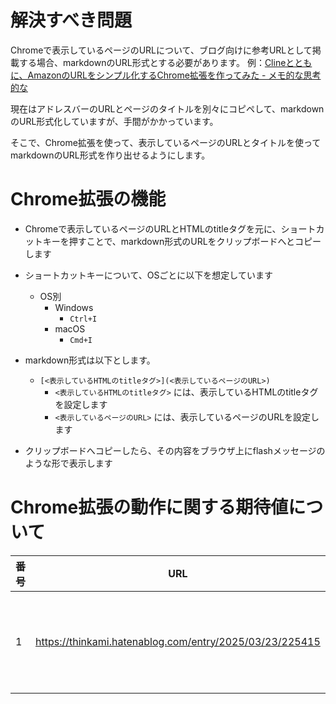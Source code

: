 # 解決すべき問題

Chromeで表示しているページのURLについて、ブログ向けに参考URLとして掲載する場合、markdownのURL形式とする必要があります。
例：[Clineとともに、AmazonのURLをシンプル化するChrome拡張を作ってみた - メモ的な思考的な](https://thinkami.hatenablog.com/entry/2025/03/23/225415)

現在はアドレスバーのURLとページのタイトルを別々にコピペして、markdownのURL形式化していますが、手間がかかっています。

そこで、Chrome拡張を使って、表示しているページのURLとタイトルを使ってmarkdownのURL形式を作り出せるようにします。


# Chrome拡張の機能

- Chromeで表示しているページのURLとHTMLのtitleタグを元に、ショートカットキーを押すことで、markdown形式のURLをクリップボードへとコピーします
- ショートカットキーについて、OSごとに以下を想定しています
  - OS別
    - Windows
      - `Ctrl+I`
    - macOS
      - `Cmd+I`
  
- markdown形式は以下とします。
  - `[<表示しているHTMLのtitleタグ>](<表示しているページのURL>)`
    - `<表示しているHTMLのtitleタグ>` には、表示しているHTMLのtitleタグを設定します
    - `<表示しているページのURL>` には、表示しているページのURLを設定します
- クリップボードへコピーしたら、その内容をブラウザ上にflashメッセージのような形で表示します


# Chrome拡張の動作に関する期待値について

|番号|URL|titleタグ|期待値|
|---|---|---|---|
|1|https://thinkami.hatenablog.com/entry/2025/03/23/225415|`<title>Clineとともに、AmazonのURLをシンプル化するChrome拡張を作ってみた - メモ的な思考的な</title>`|`[Clineとともに、AmazonのURLをシンプル化するChrome拡張を作ってみた - メモ的な思考的な](https://thinkami.hatenablog.com/entry/2025/03/23/225415)`|
